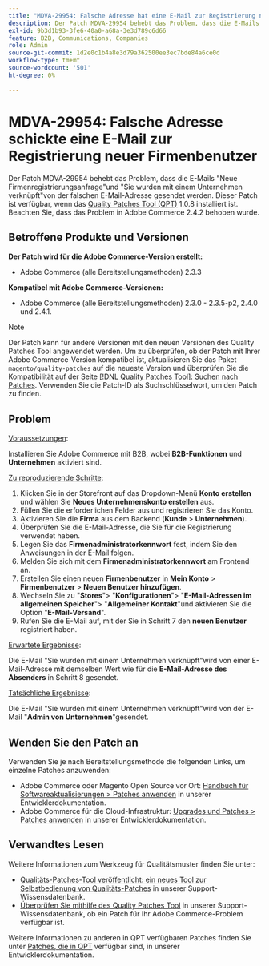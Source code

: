 ```yaml
---
title: "MDVA-29954: Falsche Adresse hat eine E-Mail zur Registrierung neuer Firmenbenutzer gesendet."
description: Der Patch MDVA-29954 behebt das Problem, dass die E-Mails "Neue Firmenregistrierungsanfrage"und "Sie wurden mit einem Unternehmen verknüpft"von der falschen E-Mail-Adresse gesendet werden. Dieser Patch ist verfügbar, wenn das [Quality Patches Tool (QPT)](/help/announcements/adobe-commerce-announcements/magento-quality-patches-released-new-tool-to-self-serve-quality-patches.md) 1.0.8 installiert ist. Beachten Sie, dass das Problem in Adobe Commerce 2.4.2 behoben wurde.
exl-id: 9b3d1b93-3fe6-40a0-a68a-3e3d789c6d66
feature: B2B, Communications, Companies
role: Admin
source-git-commit: 1d2e0c1b4a8e3d79a362500ee3ec7bde84a6ce0d
workflow-type: tm+mt
source-wordcount: '501'
ht-degree: 0%

---
```


# MDVA-29954: Falsche Adresse schickte eine E-Mail zur Registrierung neuer Firmenbenutzer

Der Patch MDVA-29954 behebt das Problem, dass die E-Mails &quot;Neue Firmenregistrierungsanfrage&quot;und &quot;Sie wurden mit einem Unternehmen verknüpft&quot;von der falschen E-Mail-Adresse gesendet werden. Dieser Patch ist verfügbar, wenn das [Quality Patches Tool (QPT)](/help/announcements/adobe-commerce-announcements/magento-quality-patches-released-new-tool-to-self-serve-quality-patches.md) 1.0.8 installiert ist. Beachten Sie, dass das Problem in Adobe Commerce 2.4.2 behoben wurde.

## Betroffene Produkte und Versionen

**Der Patch wird für die Adobe Commerce-Version erstellt:**

* Adobe Commerce (alle Bereitstellungsmethoden) 2.3.3

**Kompatibel mit Adobe Commerce-Versionen:**

* Adobe Commerce (alle Bereitstellungsmethoden) 2.3.0 - 2.3.5-p2, 2.4.0 und 2.4.1.

>[!NOTE]
>
>Der Patch kann für andere Versionen mit den neuen Versionen des Quality Patches Tool angewendet werden. Um zu überprüfen, ob der Patch mit Ihrer Adobe Commerce-Version kompatibel ist, aktualisieren Sie das Paket `magento/quality-patches` auf die neueste Version und überprüfen Sie die Kompatibilität auf der Seite [[!DNL Quality Patches Tool]: Suchen nach Patches](https://devdocs.magento.com/quality-patches/tool.html#patch-grid). Verwenden Sie die Patch-ID als Suchschlüsselwort, um den Patch zu finden.

## Problem

<u>Voraussetzungen</u>:

Installieren Sie Adobe Commerce mit B2B, wobei **B2B-Funktionen** und **Unternehmen** aktiviert sind.

<u>Zu reproduzierende Schritte</u>:

1. Klicken Sie in der Storefront auf das Dropdown-Menü **Konto erstellen** und wählen Sie **Neues Unternehmenskonto erstellen** aus.
1. Füllen Sie die erforderlichen Felder aus und registrieren Sie das Konto.
1. Aktivieren Sie die **Firma** aus dem Backend (**Kunde** > **Unternehmen**).
1. Überprüfen Sie die E-Mail-Adresse, die Sie für die Registrierung verwendet haben.
1. Legen Sie das **Firmenadministratorkennwort** fest, indem Sie den Anweisungen in der E-Mail folgen.
1. Melden Sie sich mit dem **Firmenadministratorkennwort** am Frontend an.
1. Erstellen Sie einen neuen **Firmenbenutzer** in **Mein Konto** > **Firmenbenutzer** > **Neuen Benutzer hinzufügen**.
1. Wechseln Sie zu &quot;**Stores**&quot;> &quot;**Konfigurationen**&quot;> &quot;**E-Mail-Adressen im allgemeinen Speicher**&quot;> &quot;**Allgemeiner Kontakt**&quot;und aktivieren Sie die Option &quot;**E-Mail-Versand**&quot;.
1. Rufen Sie die E-Mail auf, mit der Sie in Schritt 7 den **neuen Benutzer** registriert haben.

<u>Erwartete Ergebnisse</u>:

Die E-Mail &quot;Sie wurden mit einem Unternehmen verknüpft&quot;wird von einer E-Mail-Adresse mit demselben Wert wie für die **E-Mail-Adresse des Absenders** in Schritt 8 gesendet.

<u>Tatsächliche Ergebnisse</u>:

Die E-Mail &quot;Sie wurden mit einem Unternehmen verknüpft&quot;wird von der E-Mail &quot;**Admin von Unternehmen**&quot;gesendet.

## Wenden Sie den Patch an

Verwenden Sie je nach Bereitstellungsmethode die folgenden Links, um einzelne Patches anzuwenden:

* Adobe Commerce oder Magento Open Source vor Ort: [Handbuch für Softwareaktualisierungen > Patches anwenden](https://devdocs.magento.com/guides/v2.4/comp-mgr/patching/mqp.html) in unserer Entwicklerdokumentation.
* Adobe Commerce für die Cloud-Infrastruktur: [Upgrades und Patches > Patches anwenden](https://devdocs.magento.com/cloud/project/project-patch.html) in unserer Entwicklerdokumentation.

## Verwandtes Lesen

Weitere Informationen zum Werkzeug für Qualitätsmuster finden Sie unter:

* [Qualitäts-Patches-Tool veröffentlicht: ein neues Tool zur Selbstbedienung von Qualitäts-Patches](/help/announcements/adobe-commerce-announcements/magento-quality-patches-released-new-tool-to-self-serve-quality-patches.md) in unserer Support-Wissensdatenbank.
* [Überprüfen Sie mithilfe des Quality Patches Tool](/help/support-tools/patches-available-in-qpt-tool/check-patch-for-magento-issue-with-magento-quality-patches.md) in unserer Support-Wissensdatenbank, ob ein Patch für Ihr Adobe Commerce-Problem verfügbar ist.

Weitere Informationen zu anderen in QPT verfügbaren Patches finden Sie unter [Patches, die in QPT](https://devdocs.magento.com/quality-patches/tool.html#patch-grid) verfügbar sind, in unserer Entwicklerdokumentation.
